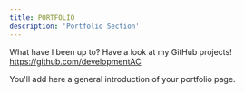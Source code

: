 ```yaml
---
title: PORTFOLIO
description: 'Portfolio Section'
---
```

What have I been up to? Have a look at my GitHub projects! https://github.com/developmentAC

You'll add here a general introduction of your portfolio page.
